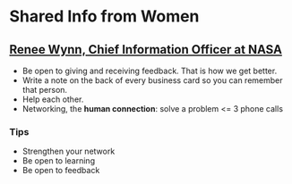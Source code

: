 # Shared Info from Women

## [Renee Wynn, Chief Information Officer at NASA](https://www.linkedin.com/in/renee-wynn-8935a24/)
- Be open to giving and receiving feedback.  That is how we get better.
- Write a note on the back of every business card so you can remember that person.
- Help each other.  
- Networking, the **human connection**:  solve a problem <= 3 phone calls

### Tips
- Strengthen your network
- Be open to learning
- Be open to feedback

